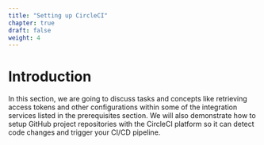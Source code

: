 ```yaml
---
title: "Setting up CircleCI"
chapter: true
draft: false
weight: 4
---
```


# Introduction

In this section, we are going to discuss tasks and concepts like retrieving access tokens and other configurations within some of the integration services listed in the prerequisites section. We will also demonstrate how to setup GitHub project repositories with the CircleCI platform so it can detect code changes and trigger your CI/CD pipeline.